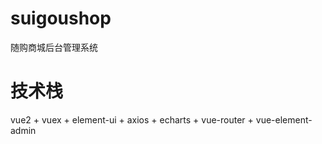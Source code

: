 # suigoushop

随购商城后台管理系统

# 技术栈

vue2 + vuex + element-ui + axios + echarts + vue-router + vue-element-admin

